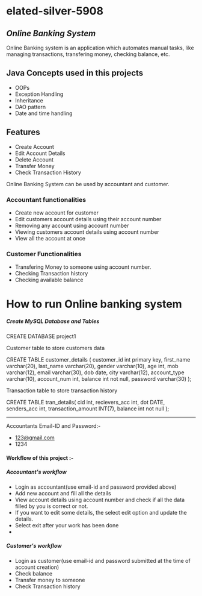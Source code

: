 # elated-silver-5908
## _Online Banking System_
Online Banking system is an application which automates manual tasks, like managing transactions, transfering money, checking balance, etc.

## Java Concepts used in this projects
- OOPs
- Exception Handling
- Inheritance
- DAO pattern
- Date and time handling

## Features
- Create Account
- Edit Account Details
- Delete Account
- Transfer Money
- Check Transaction History

Online Banking System can be used by accountant and customer.

### Accountant functionalities
- Create new account for customer
- Edit customers account details using their account number
- Removing any account using account number
- Viewing customers account details using account number
- View all the account at once
 
### Customer Functionalities
- Transfering Money to someone using account number.
- Checking Transaction history
- Checking available balance

# How to run Online banking system

##### Create MySQL Database and Tables

CREATE DATABASE project1

Customer table to store customers data

CREATE TABLE customer_details
(
customer_id int primary key,
first_name varchar(20),
last_name varchar(20),
gender varchar(10),
age int,
mob varchar(12),
email varchar(30),
dob date,
city varchar(12),
account_type varchar(10),
account_num int,
balance int not null,
password varchar(30)
);

Transaction table to store transaction history

CREATE TABLE tran_details(
cid int,
recievers_acc int,
dot DATE,
senders_acc int,
transaction_amount INT(7),
balance int not null
);

---
Accountants Email-ID and Password:-
- 123@gmail.com
- 1234

#### Workflow of this project :-

##### Accountant's workflow
- Login as accountant(use email-id and password provided above)
- Add new account and fill all the details
- View account details using account number and check if all the data filled by you is correct or not.
- If you want to edit some details, the select edit option and update the details.
- Select exit after your work has been done
- 
##### Customer's workflow
- Login as customer(use email-id and password submitted at the time of account creation)
- Check balance
- Transfer money to someone
- Check Transaction history

